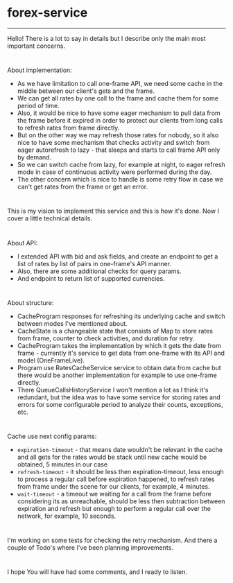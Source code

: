 # forex-service
---
Hello!
There is a lot to say in details but I describe only the main most important concerns.
#
About implementation:
 - As we have limitation to call one-frame API, we need some cache in the middle between our client's gets and the frame.
 - We can get all rates by one call to the frame and cache them for some period of time.
 - Also, it would be nice to have some eager mechanism to pull data from the frame before it expired in order to protect our clients from long calls to refresh rates from frame directly.
 - But on the other way we may refresh those rates for nobody, so it also nice to have some mechanism that checks activity and switch from eager autorefresh to lazy - that sleeps and starts to call frame API only by demand. 
 - So we can switch cache from lazy, for example at night, to eager refresh mode in case of continuous activity were performed during the day.
 - The other concern which is nice to handle is some retry flow in case we can't get rates from the frame or get an error.
#
This is my vision to implement this service and this is how it's done.
Now I cover a little technical details. 
#
About API:
 - I extended API with bid and ask fields, and create an endpoint to get a list of rates by list of pairs in one-frame's API manner.
 - Also, there are some additional checks for query params. 
 - And endpoint to return list of supported currencies.
#
About structure:
 - CacheProgram responses for refreshing its underlying cache and switch between modes I've mentioned about.
 - CacheState is a changeable state that consists of Map to store rates from frame, counter to check activities, and duration for retry.
 - CacheProgram takes the implementation by which it gets the date from frame - currently it's service to get data from one-frame with its API and model (OneFrameLive).
 - Program use RatesCacheService service to obtain data from cache but there would be another implementation for example to use one-frame directly. 
 - There QueueCallsHistoryService I won't mention a lot as I think it's redundant, but the idea was to have some service for storing rates and errors for some configurable period to analyze their counts, exceptions, etc.
#
Cache use next config params:
 - `expiration-timeout` - that means date wouldn't be relevant in the cache and all gets for the rates would be stack until new cache would be obtained, 5 minutes in our case
 - `refresh-timeout` - it should be less then expiration-timeout, less enough to process a regular call before expiration happened, to refresh rates from frame under the scene for our clients, for example, 4 minutes.
 - `wait-timeout` - a timeout we waiting for a call from the frame before considering its as unreachable, should be less then subtraction between expiration and refresh but enough to perform a regular call over the network, for example, 10 seconds.
#
I'm working on some tests for checking the retry mechanism.
And there a couple of Todo's where I've been planning improvements.
#
I hope You will have had some comments, and I ready to listen.
